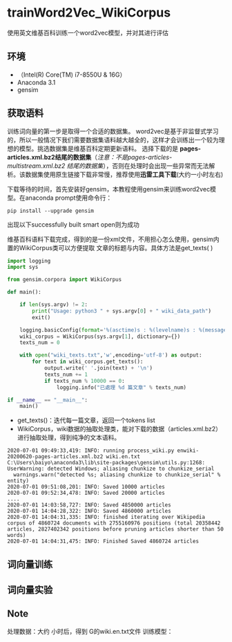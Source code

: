 # trainWord2Vec_WikiCorpus
使用英文维基百科训练一个word2vec模型，并对其进行评估
## 环境
- （Intel(R) Core(TM) i7-8550U & 16G）
- Anaconda 3.1
- gensim

## 获取语料


训练词向量的第一步是取得一个合适的数据集。
word2vec是基于非监督式学习的，所以一般情况下我们需要数据集语料越大越全的，这样才会训练出一个较为理想的模型。挑选数据集是维基百科定期更新语料。
选择下载的是
**pages-articles.xml.bz2结尾的数据集**（*注意：不是pages-articles-multistream.xml.bz2 结尾的数据集*），否则在处理时会出现一些异常而无法解析。该数据集使用原生链接下载非常慢，推荐使用**迅雷工具下载**(大约一小时左右)

下载等待的时间，首先安装好gensim，本教程使用gensim来训练word2vec模型。在anaconda prompt使用命令行：
```
pip install --upgrade gensim
```
出现以下successfully built smart open则为成功



维基百科语料下载完成，得到的是一份xml文件，不用担心怎么使用，gensim内置的WikiCorpus类可以方便提取
文章的标题与内容。具体方法是get_texts( )

```python
import logging
import sys

from gensim.corpora import WikiCorpus

def main():

    if len(sys.argv) != 2:
        print("Usage: python3 " + sys.argv[0] + " wiki_data_path")
        exit()

    logging.basicConfig(format='%(asctime)s : %(levelname)s : %(message)s', level=logging.INFO)
    wiki_corpus = WikiCorpus(sys.argv[1], dictionary={})
    texts_num = 0

    with open("wiki_texts.txt",'w',encoding='utf-8') as output:
        for text in wiki_corpus.get_texts():
            output.write(' '.join(text) + '\n')
            texts_num += 1
            if texts_num % 10000 == 0:
                logging.info("已處理 %d 篇文章" % texts_num)

if __name__ == "__main__":
    main()

```

- get_texts()：迭代每一篇文章，返回一个tokens list
- WikiCorpus，wiki数据的抽取处理类，能对下载的数据（articles.xml.bz2）进行抽取处理，得到纯净的文本语料。
 


```
2020-07-01 09:49:33,419: INFO: running process_wiki.py enwiki-20200620-pages-articles.xml.bz2 wiki.en.txt
C:\Users\baiyo\anaconda3\lib\site-packages\gensim\utils.py:1268: UserWarning: detected Windows; aliasing chunkize to chunkize_serial
  warnings.warn("detected %s; aliasing chunkize to chunkize_serial" % entity)
2020-07-01 09:51:08,201: INFO: Saved 10000 articles
2020-07-01 09:52:34,478: INFO: Saved 20000 articles
....
2020-07-01 14:03:58,727: INFO: Saved 4850000 articles
2020-07-01 14:04:28,322: INFO: Saved 4860000 articles
2020-07-01 14:04:31,335: INFO: finished iterating over Wikipedia corpus of 4860724 documents with 2755160976 positions (total 20358442 articles, 2827402342 positions before pruning articles shorter than 50 words)
2020-07-01 14:04:31,475: INFO: Finished Saved 4860724 articles
```

## 词向量训练

## 词向量实验

## Note

处理数据：大约 小时后，得到 G的wiki.en.txt文件
训练模型： 